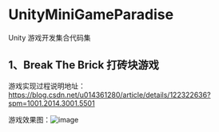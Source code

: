 # UnityMiniGameParadise
Unity 游戏开发集合代码集

## 1、Break The Brick 打砖块游戏

游戏实现过程说明地址：https://blog.csdn.net/u014361280/article/details/122322636?spm=1001.2014.3001.5501

游戏效果图：![image](https://github.com/XANkui/UnityMiniGameParadise/blob/main/ReadMe_Images/Bricks.gif)
